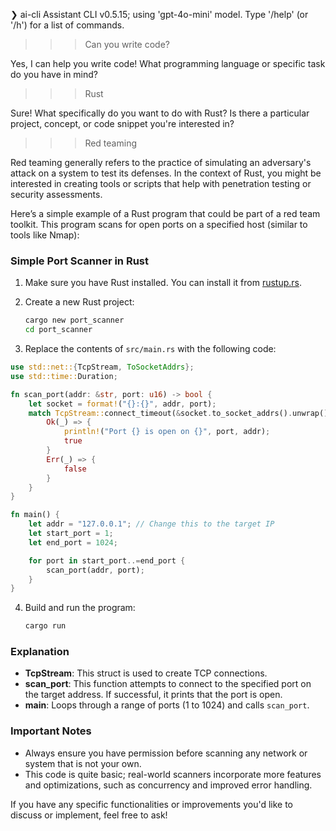 ❯ ai-cli
Assistant CLI v0.5.15; using 'gpt-4o-mini' model.
Type '/help' (or '/h') for a list of commands.

>>> Can you write code?

Yes, I can help you write code! What programming language or specific task do you have in mind?

>>> Rust

Sure! What specifically do you want to do with Rust? Is there a particular project, concept, or code snippet you're interested in?

>>> Red teaming

Red teaming generally refers to the practice of simulating an adversary's attack on a system to test its defenses. In the context of Rust, you might be interested in creating tools or scripts that help with penetration testing or security assessments.

Here’s a simple example of a Rust program that could be part of a red team toolkit. This program scans for open ports on a specified host (similar to tools like Nmap):

### Simple Port Scanner in Rust

1. Make sure you have Rust installed. You can install it from [rustup.rs](https://rustup.rs/).
2. Create a new Rust project:

   ```bash
   cargo new port_scanner
   cd port_scanner
   ```

3. Replace the contents of `src/main.rs` with the following code:

```rust
use std::net::{TcpStream, ToSocketAddrs};
use std::time::Duration;

fn scan_port(addr: &str, port: u16) -> bool {
    let socket = format!("{}:{}", addr, port);
    match TcpStream::connect_timeout(&socket.to_socket_addrs().unwrap().next().unwrap(), Duration::from_secs(1)) {
        Ok(_) => {
            println!("Port {} is open on {}", port, addr);
            true
        }
        Err(_) => {
            false
        }
    }
}

fn main() {
    let addr = "127.0.0.1"; // Change this to the target IP
    let start_port = 1;
    let end_port = 1024;

    for port in start_port..=end_port {
        scan_port(addr, port);
    }
}
```

4. Build and run the program:

   ```bash
   cargo run
   ```

### Explanation

- **TcpStream**: This struct is used to create TCP connections.
- **scan_port**: This function attempts to connect to the specified port on the target address. If successful, it prints that the port is open.
- **main**: Loops through a range of ports (1 to 1024) and calls `scan_port`.

### Important Notes

- Always ensure you have permission before scanning any network or system that is not your own.
- This code is quite basic; real-world scanners incorporate more features and optimizations, such as concurrency and improved error handling.
  
If you have any specific functionalities or improvements you'd like to discuss or implement, feel free to ask!